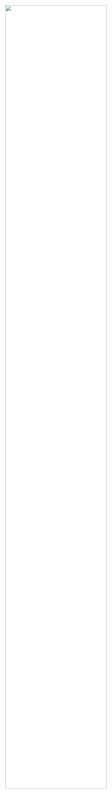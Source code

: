 <img align="center" width ="80%" src="https://github.com/MarekLas/kaggle_titanic/blob/main/titanic4.gif" />
